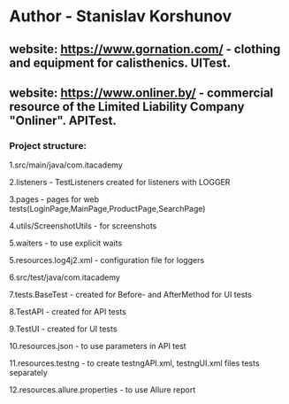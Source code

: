 # Author - Stanislav Korshunov 

## website: https://www.gornation.com/ - clothing and equipment for сalisthenics. UITest.
## website: https://www.onliner.by/ - commercial resource of the Limited Liability Company "Onliner". APITest.

### Project structure:
1.src/main/java/com.itacademy

2.listeners - TestListeners created for listeners with LOGGER

3.pages - pages for web tests(LoginPage,MainPage,ProductPage,SearchPage) 

4.utils/ScreenshotUtils - for screenshots  

5.waiters - to use explicit waits

5.resources.log4j2.xml - configuration file for loggers

6.src/test/java/com.itacademy

7.tests.BaseTest - created for Before- and AfterMethod for UI tests

8.TestAPI - created for API tests
 
9.TestUI - created for UI tests

10.resources.json -  to use parameters in API test

11.resources.testng - to create testngAPI.xml, testngUI.xml files tests separately

12.resources.allure.properties - to use Allure report

